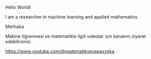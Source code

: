 
Hello World! 

I am a researcher in machine learning and applied mathematics. 

Merhaba

Makine öğrenmesi ve matematikle ilgili videolar için kanalımı ziyaret edebilirsiniz:

https://www.youtube.com/@matematikveyapayzeka
